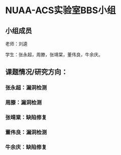 # NUAA-ACS实验室BBS小组

## 小组成员
老师：刘逵

学生：张永超，周滕，张靖棠，董伟良，牛余庆。


## 课题情况/研究方向：
### 张永超：漏洞检测

### 周滕：漏洞检测

### 张靖棠：缺陷修复

### 董伟良：漏洞检测

### 牛余庆：缺陷修复
